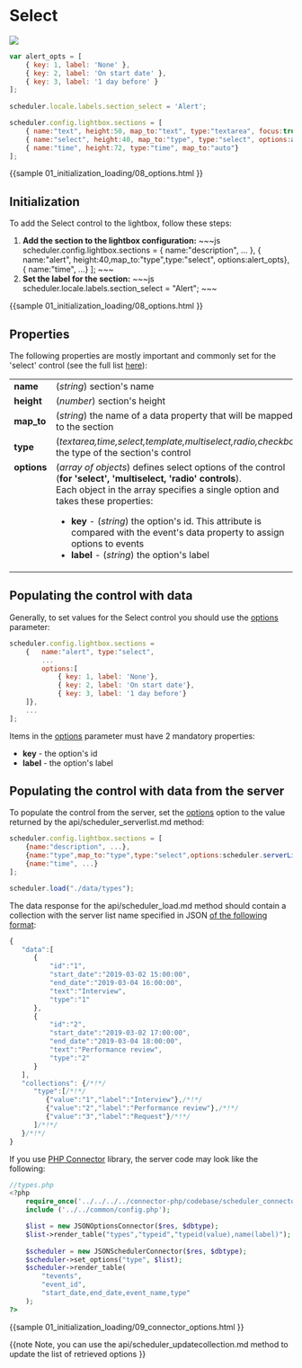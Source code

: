 Select 
====================================

<img src="select_editor.png"/>

~~~js
var alert_opts = [
	{ key: 1, label: 'None' },
	{ key: 2, label: 'On start date' },
	{ key: 3, label: '1 day before' }
];
            
scheduler.locale.labels.section_select = 'Alert';

scheduler.config.lightbox.sections = [
	{ name:"text", height:50, map_to:"text", type:"textarea", focus:true },
	{ name:"select", height:40, map_to:"type", type:"select", options:alert_opts},
	{ name:"time", height:72, type:"time", map_to:"auto"}
];
~~~            
{{sample
	01_initialization_loading/08_options.html
}}

Initialization
-----------------------
To add the Select control to the lightbox, follow these steps:

<ol>
    <li><b>Add the section to the lightbox configuration:</b>
~~~js
scheduler.config.lightbox.sections = 
	{ name:"description", ... },
	{ name:"alert", height:40,map_to:"type",type:"select", options:alert_opts},
	{ name:"time", ...}
];
~~~
	</li>
    <li><b>Set the label for the section:</b>
~~~js
scheduler.locale.labels.section_select = "Alert";
~~~
	</li>
</ol>

        

{{sample
	01_initialization_loading/08_options.html
}}

Properties
---------------------------------------------
The following properties are mostly important and commonly set for the 'select' control (see the full list <a href="api/scheduler_lightbox_config.md">here</a>):

<table class="webixdoc_links">
	<tbody>
    	<tr>
			<td class="webixdoc_links0"><b>name</b></td>
			<td>(<i>string</i>) section's name </td>
		</tr>
        <tr>
			<td class="webixdoc_links0"><b>height</b></td>
			<td>(<i>number</i>) section's height</td>
		</tr>
        <tr>
			<td class="webixdoc_links0"><b>map_to</b></td>
			<td>(<i>string</i>) the name of a data property that will be mapped to the section</td>
		</tr>
        <tr>
			<td class="webixdoc_links0"><b>type</b></td>
			<td>(<i>textarea,time,select,template,multiselect,radio,checkbox</i>) the type of the section's control</td>
		</tr>
        <tr>
			<td class="webixdoc_links0"  style="vertical-align: top;"><b>options</b></td>
			<td>(<i>array of objects</i>) defines select options of the control (<b>for 'select', 'multiselect, 'radio' controls</b>).<br> Each object in the array specifies a single option and takes these properties:
            	<ul>
					<li><b>key</b> -   (<i>string</i>) the option's id. This attribute is compared with the event's data property to assign options to events</li>
					<li><b>label</b> -   (<i>string</i>) the option's label</li>
			</ul>
             </td>
		</tr>
    </tbody>
</table>


Populating the control with data
-------------------------------------------

Generally, to set values for the Select control you should use the [options](api/scheduler_lightbox_config.md) parameter:

~~~js
scheduler.config.lightbox.sections = 
	{  	name:"alert", type:"select", 
        ...
    	options:[
			{ key: 1, label: 'None'},
			{ key: 2, label: 'On start date'},
			{ key: 3, label: '1 day before'}
	]},
    ...
];
~~~

Items in the  [options](api/scheduler_lightbox_config.md) parameter must have 2 mandatory properties:

- **key** - the option's id
- **label** - the option's label

Populating the control with data from the server
------------------------------------------------------
To populate the control from the server, set the [options](api/scheduler_lightbox_config.md) option
to the value returned by the api/scheduler_serverlist.md method:

~~~js
scheduler.config.lightbox.sections = [
	{name:"description", ...},
	{name:"type",map_to:"type",type:"select",options:scheduler.serverList("type")},
	{name:"time", ...}
];

scheduler.load("./data/types");
~~~

The data response for the api/scheduler_load.md method should contain a collection with the server list name specified in JSON
[of the following format](data_formats.md#jsonwithcollections):

~~~js
{ 
   "data":[
      {
          "id":"1",
          "start_date":"2019-03-02 15:00:00",
          "end_date":"2019-03-04 16:00:00",
          "text":"Interview",
          "type":"1"
      },
      {
          "id":"2",
          "start_date":"2019-03-02 17:00:00",
          "end_date":"2019-03-04 18:00:00",
          "text":"Performance review",
          "type":"2"
      }
   ], 
   "collections": {/*!*/
      "type":[/*!*/      
         {"value":"1","label":"Interview"},/*!*/
         {"value":"2","label":"Performance review"},/*!*/
         {"value":"3","label":"Request"}/*!*/
      ]/*!*/
   }/*!*/
}

~~~

If you use [PHP Connector](https://github.com/DHTMLX/connector-php) library, the server code may look like the following:

~~~php
//types.php
<?php
	require_once('../../../../connector-php/codebase/scheduler_connector.php');
	include ('../../common/config.php');

	$list = new JSONOptionsConnector($res, $dbtype);
	$list->render_table("types","typeid","typeid(value),name(label)");
	
	$scheduler = new JSONSchedulerConnector($res, $dbtype);
	$scheduler->set_options("type", $list);
	$scheduler->render_table(
        "tevents",
        "event_id",
        "start_date,end_date,event_name,type"
    );
?>
~~~

{{sample
	01_initialization_loading/09_connector_options.html
}}

{{note
Note, you can use the api/scheduler_updatecollection.md method to update the list of retrieved options
}}
